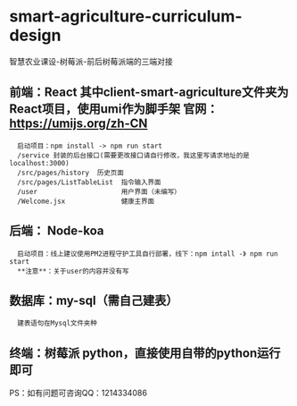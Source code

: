# smart-agriculture-curriculum-design
智慧农业课设-树莓派-前后树莓派端的三端对接
## 前端：React 其中client-smart-agriculture文件夹为React项目，使用umi作为脚手架 官网：https://umijs.org/zh-CN
      启动项目：npm install -> npm run start
      /service 封装的后台接口(需要更改接口请自行修改，我这里写请求地址的是localhost:3000)
      /src/pages/history  历史页面
      /src/pages/ListTableList  指令输入界面
      /user                     用户界面（未编写）
      /Welcome.jsx              健康主界面

## 后端： Node-koa
      启动项目：线上建议使用PM2进程守护工具自行部署，线下：npm intall -》 npm run start
      **注意**：关于user的内容并没有写

## 数据库：my-sql（需自己建表）
      建表语句在Mysql文件夹种

## 终端：树莓派 python，直接使用自带的python运行即可

PS：如有问题可咨询QQ：1214334086

